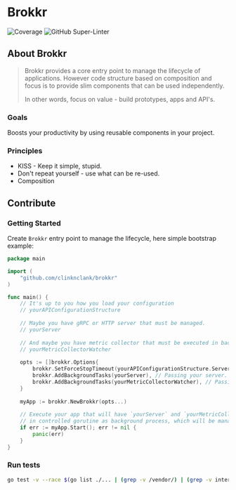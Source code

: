 # Brokkr
![Coverage](https://img.shields.io/badge/Coverage-80.7%25-brightgreen)
![GitHub Super-Linter](https://github.com/clinknclank/brokkr/actions/workflows/lint.yml/badge.svg)

## About Brokkr
> Brokkr provides a core entry point to manage the lifecycle of applications. 
> However code structure based on composition and focus is to provide slim components that can be used independently.
> 
> In other words, focus on value - build prototypes, apps and API's. 

### Goals
Boosts your productivity by using reusable components in your project.

### Principles
- KISS - Keep it simple, stupid.
- Don't repeat yourself - use what can be re-used.
- Composition

## Contribute

### Getting Started

Create `Brokkr` entry point to manage the lifecycle, here simple bootstrap example:

```go
package main

import (
	"github.com/clinknclank/brokkr"
)

func main() {
    // It's up to you how you load your configuration
    // yourAPIConfigurationStructure
    
    // Maybe you have gRPC or HTTP server that must be managed.
    // yourServer
    
    // And maybe you have metric collector that must be executed in background besides `yourServer`
    // yourMetricCollectorWatcher
    
    opts := []brokkr.Options{
        brokkr.SetForceStopTimeout(yourAPIConfigurationStructure.ServerShutdownTimeout), // Passing timeout to stop Brokkr.
        brokkr.AddBackgroundTasks(yourServer), // Passing your server.
        brokkr.AddBackgroundTasks(yourMetricCollectorWatcher), // Passing your metrics collector background process.
    }
    
    myApp := brokkr.NewBrokkr(opts...)
	
	// Execute your app that will have `yourServer` and `yourMetricCollectorWatcher`
	// in controlled gorutine as background process, which will be managed by same main loop inside `Brokkr`.
	if err := myApp.Start(); err != nil {
		panic(err)
	}
}
```

### Run tests

```bash
go test -v --race $(go list ./... | (grep -v /vendor/) | (grep -v internal/test/bdd/integration_tests))
```

